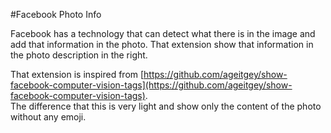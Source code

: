#Facebook Photo Info

Facebook has a technology that can detect what there is in the image and add that information in the photo. 
That extension show that information in the photo description in the right.

That extension is inspired from [https://github.com/ageitgey/show-facebook-computer-vision-tags](https://github.com/ageitgey/show-facebook-computer-vision-tags).  
The difference that this is very light and show only the content of the photo without any emoji.